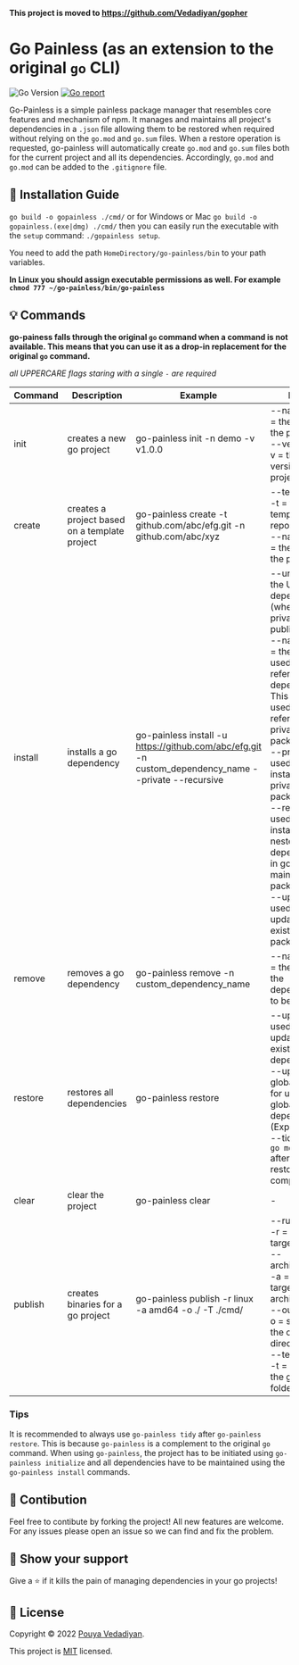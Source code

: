 **This project is moved to https://github.com/Vedadiyan/gopher**

# Go Painless (as an extension to the original `go` CLI)
![Go Version](https://img.shields.io/badge/Go-%3E%3D%201.18-%23007d9c)
[![Go report](https://goreportcard.com/badge/github.com/vedadiyan/gopainless)](https://goreportcard.com/report/github.com/vedadiyan/gopainless)

Go-Painless is a simple painless package manager that resembles core features and mechanism of npm. It manages and maintains all project's dependencies in a `.json` file allowing them to be restored when required without relying on the `go.mod` and `go.sum` files. When a restore operation is requested, go-painless will automatically create `go.mod` and `go.sum` files both for the current project and all its dependencies. Accordingly, `go.mod` and `go.mod` can be added to the `.gitignore` file. 

## 🚀 Installation Guide
`go build -o gopainless ./cmd/` 
or for Windows or Mac
`go build -o gopainless.(exe|dmg) ./cmd/`
then you can easily run the executable with the `setup` command: 
`./gopainless setup`.

You need to add the path `HomeDirectory/go-painless/bin` to your path variables.

**In Linux you should assign executable permissions as well. For example `chmod 777 ~/go-painless/bin/go-painless`**

## 💡 Commands 

**go-painess falls through the original `go` command when a command is not available. This means that you can use it as a drop-in replacement for the original `go` command.**

*all UPPERCARE flags staring with a single `-` are required*

|Command| Description  | Example | Notes |
|--|--|--|--|
| init | creates a new go project  | go-painless init -n demo -v v1.0.0| --name or -n = the name of the project <br /> --version or -v = the version of the project 
| create | creates a project based on a template project | go-painless create -t github.com/abc/efg.git -n github.com/abc/xyz | --template or -t = the template repository url <br/> --name or -n = the name of the project
|install| installs a go dependency | go-painless install -u https://github.com/abc/efg.git -n custom_dependency_name --private --recursive | --url or -u = the URL of the dependency (whether private or public) <br /> --name or -n = the name used to reference the dependency. This name is used for referencing private packages.  <br />  --private = used for installing private packages <br /> --recursive = used for installing nested dependencies in go-painless maintained packages <br /> --update = used for updating existing packages 
| remove | removes a go dependency | go-painless remove -n custom_dependency_name | --name or -n = the name of the dependency to be removed
| restore | restores all dependencies | go-painless restore | --update = used for updating existing dependency <br /> --update-global = used for updating global dependencies (Experimental) <br /> --tidy = runs `go mod tidy` after the restore has completed 
| clear | clear the project | go-painless clear | -
| publish | creates binaries for a go project | go-painless publish -r linux -a amd64 -o ./ -T ./cmd/ | --runtime or -r = specifies target OS <br /> --architecture or -a = specifies target architecture <br /> --output or -o = specifies the output directory <br /> --template or -t = specifies the go file or folder to build 

### Tips
It is recommended to always use `go-painless tidy` after `go-painless restore`.  This is because `go-painless` is a complement to the original `go` command. 
When using `go-painless`, the project has to be initiated using `go-painless initialize` and all dependencies have to be maintained using the `go-painless install` commands.

## 🤝 Contibution
Feel free to contibute by forking the project! All new features are welcome. For any issues please open an issue so we can find and fix the problem. 

## 💫 Show your support

Give a ⭐️ if it kills the pain of managing dependencies in your go projects!

## 📝 License

Copyright © 2022 [Pouya Vedadiyan](https://github.com/vedadiyan).

This project is [MIT](./LICENSE) licensed.

